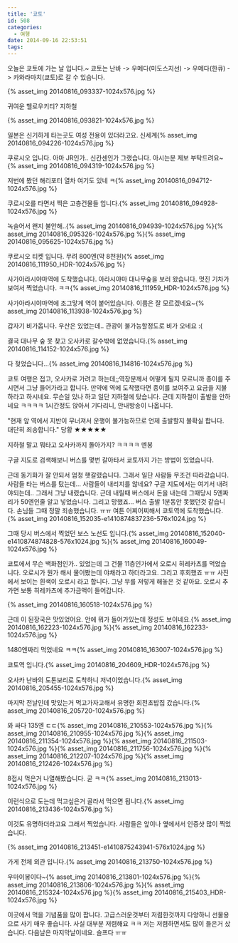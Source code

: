 ```yaml
---
title: '쿄토'
id: 508
categories:
  - 여행
date: 2014-09-16 22:53:51
tags:
---
```

오늘은 쿄토에 가는 날 입니다.~ 쿄토는 난바 -&gt; 우메다(미도스지선) -&gt; 우메다(한큐) -&gt; 카와라마치(쿄토)로 갈 수 있습니다.

{% asset_img 20140816_093337-1024x576.jpg %}

귀여운 헬로우키티? 지하철

<!--more-->

{% asset_img 20140816_093821-1024x576.jpg %}

일본은 신기하게 타는곳도 여성 전용이 있더라고요. 신세계{% asset_img 20140816_094226-1024x576.jpg %}

쿠로시오 입니다. 아마 JR인가.. 신칸센인가 그랬습니다. 아시는분 제보 부탁드려요~{% asset_img 20140816_094319-1024x576.jpg %}

저번에 봤던 해리포터 열차 여기도 있네 ㅋ{% asset_img 20140816_094712-1024x576.jpg %}

쿠로시오를 타면서 찍은 고층건물들 입니다.{% asset_img 20140816_094928-1024x576.jpg %}

녹슬어서 왠지 불안해..{% asset_img 20140816_094939-1024x576.jpg %}{% asset_img 20140816_095326-1024x576.jpg %}{% asset_img 20140816_095625-1024x576.jpg %}

쿠로시오 티켓 입니다. 무려 800엔(약 8천원){% asset_img 20140816_111950_HDR-1024x576.jpg %}

사가아라시야마역에 도착했습니다. 아라시야마 대나무숲을 보러 왔습니다. 멋진 기차가 보여서 찍었습니다. ㅋㅋ{% asset_img 20140816_111959_HDR-1024x576.jpg %}

사가아라시야마역에 조그맣게 역이 붙어있습니다. 이름은 잘 모르겠네요~{% asset_img 20140816_113938-1024x576.jpg %}

갑자기 비가옵니다. 우산은 있었는데.. 관광이 불가능할정도로 비가 오네요 :(

결국 대나무 숲 못 찾고 오사카로 갈수밖에 없었습니다.{% asset_img 20140816_114152-1024x576.jpg %}

다 젖었습니다...{% asset_img 20140816_114816-1024x576.jpg %}

쿄토 여행은 접고, 오사카로 가려고 하는데;;역장분께서 어떻게 될지 모르니까 종이를 주시면서 그냥 들어가라고 합니다. 만약에 역에 도착했다면 종이를 보여주고 요금을 지불하라고 하시네요. 무슨일 있나 하고 일단 지하철에 탔습니다. 근데 지하철이 출발을 안하네요 ㅋㅋㅋㅋ 1시간정도 앉아서 기다리니, 안내방송이 나옵니다.

"현재 앞 역에서 지반이 무너져서 운행이 불가능하므로 언제 출발할지 불확실 합니다. 대단히 죄송합니다." 당황 ★★★★★

지하철 말고 뭐타고 오사카까지 돌아가지? ㅋㅋㅋㅋ 멘붕

구글 지도로 검색해보니 버스를 몇번 갈아타서 쿄토까지 가는 방법이 있었습니다.

근데 동기화가 잘 안되서 엄청 햇갈렸습니다. 그래서 일단 사람들 무조건 따라갔습니다. 사람들 타는 버스를 탔는데... 사람들이 내리지를 않네요? 구글 지도에서는 여기서 내려야되는데.. 그래서 그냥 내렸습니다. 근데 내릴때 버스에서 돈을 내는데 그때당시 5엔짜리가 50엔인줄 알고 넣었습니다. 그리고 망했죠... 버스 출발 1분동안 못했던것 같습니다. 손님들 그때 정말 죄송했습니다. ㅠㅠ 여튼 어찌어찌해서 쿄토역에 도착했습니다.{% asset_img 20140816_152035-e1410874837236-576x1024.jpg %}

그때 당시 버스에서 찍었던 보스 노선도 입니다.{% asset_img 20140816_152040-e1410874874828-576x1024.jpg %}{% asset_img 20140816_160049-1024x576.jpg %}

쿄토에서 무슨 백화점인가.. 있었는데 그 건물 11층인가에서 오로시 히레카츠를 먹었습니다. 오로시가 뭔가 해서 물어봤는데 야채라고 하더라고요. 그리고 후회했죠 ㅠㅠ 사진에서 보이는 흰색이 오로시 라고 합니다. 그냥 무를 저렇게 해놓은 것 같아요. 오로시 추가면 보통 히레카츠에 추가금액이 들어갑니다.

{% asset_img 20140816_160518-1024x576.jpg %}

근데 이 된장국은 맛있었어요. 안에 뭐가 들어가있는데 정성도 보이네요.{% asset_img 20140816_162223-1024x576.jpg %}{% asset_img 20140816_162233-1024x576.jpg %}

1480엔짜리 먹었네요 ㅋㅋ{% asset_img 20140816_163007-1024x576.jpg %}

쿄토역 입니다.{% asset_img 20140816_204609_HDR-1024x576.jpg %}

오사카 난바의 도톤보리로 도착하니 저녁이었습니다.{% asset_img 20140816_205455-1024x576.jpg %}

마지막 전날인데 맛있는거 먹고가자고해서 유명한 회전초밥집 갔습니다.{% asset_img 20140816_205720-1024x576.jpg %}

와 싸다 135엔 ㄷㄷ{% asset_img 20140816_210553-1024x576.jpg %}{% asset_img 20140816_210955-1024x576.jpg %}{% asset_img 20140816_211354-1024x576.jpg %}{% asset_img 20140816_211503-1024x576.jpg %}{% asset_img 20140816_211756-1024x576.jpg %}{% asset_img 20140816_212207-1024x576.jpg %}{% asset_img 20140816_212426-1024x576.jpg %}

8접시 먹은거 나열해봤습니다. 굳 ㅋㅋ{% asset_img 20140816_213013-1024x576.jpg %}

이런식으로 도는데 먹고싶은거 골라서 먹으면 됩니다.{% asset_img 20140816_213436-1024x576.jpg %}

이것도 유명하더라고요 그래서 찍었습니다. 사람들은 앞이나 옆에서서 인증샷 많이 찍었습니다.

{% asset_img 20140816_213451-e1410875243941-576x1024.jpg %}

가게 전체 외관 입니다.{% asset_img 20140816_213750-1024x576.jpg %}

우마이봉이다~{% asset_img 20140816_213801-1024x576.jpg %}{% asset_img 20140816_213806-1024x576.jpg %}{% asset_img 20140816_215324-1024x576.jpg %}{% asset_img 20140816_215403_HDR-1024x576.jpg %}

이곳에서 먹을 기념품을 많이 팝니다. 고급스러운것부터 저렴한것까지 다양하니 선물용으로 사기 매우 좋습니다. 사실 대부분 저렴해요 ㅋㅋ 저는 저렴하면서도 많이 들은거 샀습니다. 다음날은 마지막날이네요. 슬프다 ㅠㅠ

&nbsp;

&nbsp;
